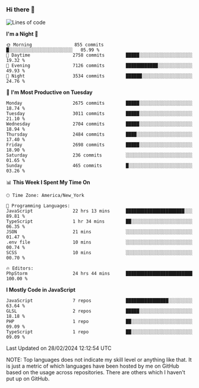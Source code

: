 ### Hi there 👋

<!--
**LynxJinxxy/LynxJinxxy** is a ✨ _special_ ✨ repository because its `README.md` (this file) appears on your GitHub profile.

Here are some ideas to get you started:

- 🔭 I’m currently working on ...
- 🌱 I’m currently learning ...
- 👯 I’m looking to collaborate on ...
- 🤔 I’m looking for help with ...
- 💬 Ask me about ...
- 📫 How to reach me: ...
- 😄 Pronouns: ...
- ⚡ Fun fact: ...
-->

<!--START_SECTION:waka-->
![Lines of code](https://img.shields.io/badge/From%20Hello%20World%20I%27ve%20Written-29.9%20million%20lines%20of%20code-blue)

**I'm a Night 🦉** 

```text
🌞 Morning                855 commits         █░░░░░░░░░░░░░░░░░░░░░░░░   05.99 % 
🌆 Daytime                2758 commits        █████░░░░░░░░░░░░░░░░░░░░   19.32 % 
🌃 Evening                7126 commits        ████████████░░░░░░░░░░░░░   49.93 % 
🌙 Night                  3534 commits        ██████░░░░░░░░░░░░░░░░░░░   24.76 % 
```
📅 **I'm Most Productive on Tuesday** 

```text
Monday                   2675 commits        █████░░░░░░░░░░░░░░░░░░░░   18.74 % 
Tuesday                  3011 commits        █████░░░░░░░░░░░░░░░░░░░░   21.10 % 
Wednesday                2704 commits        █████░░░░░░░░░░░░░░░░░░░░   18.94 % 
Thursday                 2484 commits        ████░░░░░░░░░░░░░░░░░░░░░   17.40 % 
Friday                   2698 commits        █████░░░░░░░░░░░░░░░░░░░░   18.90 % 
Saturday                 236 commits         ░░░░░░░░░░░░░░░░░░░░░░░░░   01.65 % 
Sunday                   465 commits         █░░░░░░░░░░░░░░░░░░░░░░░░   03.26 % 
```


📊 **This Week I Spent My Time On** 

```text
🕑︎ Time Zone: America/New_York

💬 Programming Languages: 
JavaScript               22 hrs 13 mins      ██████████████████████░░░   89.81 % 
TypeScript               1 hr 34 mins        ██░░░░░░░░░░░░░░░░░░░░░░░   06.35 % 
JSON                     21 mins             ░░░░░░░░░░░░░░░░░░░░░░░░░   01.47 % 
.env file                10 mins             ░░░░░░░░░░░░░░░░░░░░░░░░░   00.74 % 
SCSS                     10 mins             ░░░░░░░░░░░░░░░░░░░░░░░░░   00.70 % 

🔥 Editors: 
PhpStorm                 24 hrs 44 mins      █████████████████████████   100.00 % 
```

**I Mostly Code in JavaScript** 

```text
JavaScript               7 repos             ████████████████░░░░░░░░░   63.64 % 
GLSL                     2 repos             █████░░░░░░░░░░░░░░░░░░░░   18.18 % 
PHP                      1 repo              ██░░░░░░░░░░░░░░░░░░░░░░░   09.09 % 
TypeScript               1 repo              ██░░░░░░░░░░░░░░░░░░░░░░░   09.09 % 
```




 Last Updated on 28/02/2024 12:12:54 UTC
<!--END_SECTION:waka-->
NOTE: Top languages does not indicate my skill level or anything like that. It is just a metric of which languages have been hosted by me on GitHub based on the usage across repositories. There are others which I haven't put up on GitHub.
